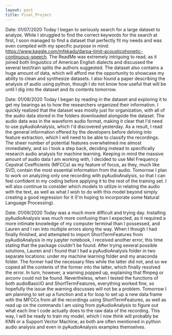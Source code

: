 ```yaml
---
layout: post
title: Final_Project
---
```

Date: 01/07/2020
Today I began to seriously search for a large dataset to analyze. While I struggled to find the correct keywords for the search at first, I soon managed to find a dataset that perfectly fit my needs and was even compiled with my specific purpose in mind: https://www.kaggle.com/mfekadu/darpa-timit-acousticphonetic-continuous-speech. The ReadMe was extremely intriguing to read, as it joined both linguistics of American English dialects and discussed the several test/train splits the authors suggested. The dataset also contains a huge amount of data, which will afford me the opportunity to showcase my ability to clean and synthesize datasets. I also found a paper describing the analysis of audio using python, though I do not know how useful that will be until I dig into the dataset and its contents tomorrow.

Date: 01/08/2020
Today I began by reading in the dataset and exploring it to get my bearings as to how the researchers organized their information. I quickly realized that the dataset was mostly just for organization, with all of the audio data stored in the folders downloaded alongside the dataset. The audio data was in the waveform audio format, making it clear that I'd need to use pyAudioAnalysis, which I'd discovered yesterday. As a result, I read the general information offered by the developers before delving into feature extraction, which I will need to be able to classify the recordings. The sheer number of potential features overwhelmed me almost immediately, and so I took a step back, deciding instead to specifically research audio analysis for machine learning. Keeping in mind the massive amount of audio data I am working with, I decided to use Mel Frequency Cepstral Coefficients (MFCCs) as my feature of focus, as they, much like SVD, contain the most essential information from the audio. Tomorrow I plan to work on analyzing only one recording with pyAudioAnalysis, so that I can feel confident in my coding before applying it to the rest of the training set. I will also continue to consider which models to utilize in relating the audio with the text, as well as what I wish to do with this model beyond simply creating a good regression for it (I'm hoping to incorporate some Natural Language Processing).

Date: 01/09/2020
Today was a much more difficult and trying day. Installing pyAudioAnalysis was much more confusing than I expected, as it required a more intimate knowledge of my computer terminal than I possessed, and Lauren and I ran into multiple errors along the way. When I though I had finally finished, and attempted to import ShortTermFeatures from pyAudioAnalysis in my jupyter notebook, I received another error, this time stating that the package couldn't be found. After trying several possible solutions, Lauren and I found that I had a pyAudioAnalysis folder in two separate locations: under my machine learning folder and my anaconda folder. The former had the necessary files while the latter did not, and so we copied all the contents of the former into the latter, which finally resolved the error. In turn, however, a warning popped up, explaining that ffmpeg or avconv could not be found. Nevertheless, when I tested the functions of both audioBasicIO and ShortTermFeatures, everything worked fine, so hopefully the issue the warning discusses will not be a problem. Tomorrow I am planning to set up a function and a for loop to set up a new data frame with the MFCCs from all the recordings using ShortTermFeatures, as well as read up on the commands I am using from pyAudioAnalysis to figure out what each line I code actually does to the raw data of the recording. This way, I will be ready to train my model, which I now think will probably be KNN or a Support Vector Machine, as both are often mentioned in python audio analysis and even in pyAudioAnalysis examples themselves.